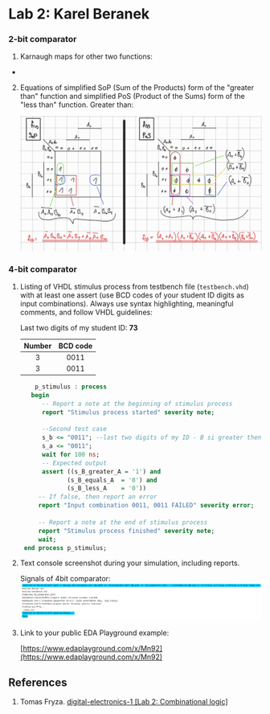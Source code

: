 # Lab 2: Karel Beranek

### 2-bit comparator

1. Karnaugh maps for other two functions:
  +
2. Equations of simplified SoP (Sum of the Products) form of the "greater than" function and simplified PoS (Product of the Sums) form of the "less than" function.
   Greater than:

   ![K-map with func](images/K-map.jpg)


### 4-bit comparator

1. Listing of VHDL stimulus process from testbench file (`testbench.vhd`) with at least one assert (use BCD codes of your student ID digits as input combinations). Always use syntax highlighting, meaningful comments, and follow VHDL guidelines:

   Last two digits of my student ID: **73**
   
   | **Number** | **BCD code** |
   | :-: | :-: |
   |  3 | 0011 |
   |  3 | 0011 |

   ```vhdl
       p_stimulus : process
      begin
         -- Report a note at the beginning of stimulus process
         report "Stimulus process started" severity note;

         --Second test case
	     s_b <= "0011"; --last two digits of my ID - B si greater then A
         s_a <= "0011";
         wait for 100 ns;
         -- Expected output
         assert ((s_B_greater_A = '1') and
                (s_B_equals_A  = '0') and
                (s_B_less_A    = '0'))
        -- If false, then report an error
        report "Input combination 0011, 0011 FAILED" severity error;

        -- Report a note at the end of stimulus process
        report "Stimulus process finished" severity note;
        wait;
    end process p_stimulus;
   ```

2. Text console screenshot during your simulation, including reports.

   Signals of 4bit comparator:
   ![4bit comparator signals](images/4bit_comparator_signal.png)




3. Link to your public EDA Playground example:

   [https://www.edaplayground.com/x/Mn92](https://www.edaplayground.com/x/Mn92)
   
## References

1. Tomas Fryza. [digital-electronics-1 [Lab 2: Combinational logic]](https://github.com/tomas-fryza/digital-electronics-1/tree/master/labs/02-logic#readme)
